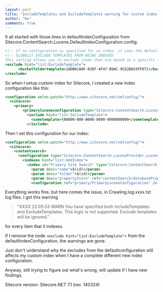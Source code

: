 ```yaml
--- 
layout: post
title: "IncludeTemplates and ExcludeTemplates warning for custom index of Sitecore"
author: "Ke"
comments: true
---
```

It all started with those lines in defaultIndexConfiguration from Sitecore.ContentSearch.Lucene.DefaultIndexConfiguration.config:

```xml
<!-- If no configuration is specified for an index, it uses the default configuration. The configurations are not merged if the index also has a configuration. The system uses either the default configuration or the index configuration. -->
<!-- GLOBALLY EXCLUDE TEMPLATES FROM BEING INDEXED
This setting allows you to exclude items that are based on a specific template.-->
<exclude hint="list:ExcludeTemplate">
      <bucketfoldertemplate>{ADB6CA4F-03EF-4F47-B9AC-9CE2BA53FF97}</bucketfoldertemplate>
</exclude>
```

So when I setup custom index for Sitecore, I created a new index configuration like this:

```xml
<configuration xmlns:patch="http://www.sitecore.net/xmlconfig/">
  <sitecore>
    <primary>
        <primaryluceneconfiguration type="Sitecore.ContentSearch.LuceneProvider.LuceneIndexConfiguration, Sitecore.ContentSearch.LuceneProvider">
          <include hint="list:IncludeTemplate">
            <sometemplate>{00000-000-0000-0000-0000000000</sometemplate>
          </include>
```

Then I set this configuration for our index:

```xml
<configuration xmlns:patch="http://www.sitecore.net/xmlconfig/">
  <sitecore>
    <contentsearch>
      <configuration type="Sitecore.ContentSearch.LuceneProvider.LuceneSearchConfiguration, Sitecore.ContentSearch.LuceneProvider">
        <indexes hint="list:AddIndex">
          <index id="Primary Site Search" type="Sitecore.ContentSearch.LuceneProvider.LuceneIndex, Sitecore.ContentSearch.LuceneProvider">
            <param desc="name">$(id)</param>
            <param desc="folder">$(id)</param>
            <param desc="propertyStore" ref="contentSearch/databasePropertyStore" param1="$(id)" />
            <configuration ref="primary/PrimaryLuceneConfiguration" />
```

Everything works fine, but here comes the issue, in Crawling.log.xxxx.txt log files. I got this warning 

>"XXXX 22:05:53 WARN You have specified both IncludeTemplates and ExcludeTemplates. This logic is not supported. Exclude templates will be ignored." 

for every item that it indexes.

If I remove the node `<exclude hint="list:ExcludeTemplate">` from the defaultIndexConfiguration, the warnings are gone.

Just don't understand why the excludes from the defaultconfiguration still affects my custom index when I have a complete different new index configuration.

Anyway, still trying to figure out what's wrong, will update if I have new findings.

Sitecore version: Sitecore.NET 7.1 (rev. 140324)